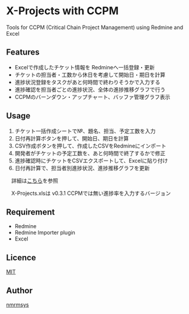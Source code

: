 X-Projects with CCPM
====
Tools for CCPM (Critical Chain Project Management) using Redmine and Excel

## Features
- Excelで作成したチケット情報を Redmineへ一括登録・更新
- チケットの担当者・工数から休日を考慮して開始日・期日を計算
- 進捗状況登録をタスクがあと何時間で終わりそうかで入力する
- 進捗確認を担当者ごとの進捗状況、全体の進捗推移グラフで行う
- CCPMのバーンダウン・アップチャート、バッファ管理グラフ表示

## Usage
1. チケット一括作成シートで№、題名、担当、予定工数を入力
2. 日付再計算ボタンを押して、開始日、期日を計算
3. CSV作成ボタンを押して、作成したCSVをRedmineにインポート
4. 開発者がチケットの予定工数を、あと何時間で終了するかで修正
5. 進捗確認時にチケットをCSVエクスポートして、Excelに貼り付け
6. 日付再計算で、担当者別進捗状況、進捗推移グラフを更新

　詳細は[こちら](http://www.asteriskweb.jp/blog/archives/7267)を参照

　X-Projects.xlsは v0.3.1 CCPMでは無い進捗率を入力するバージョン

## Requirement
- Redmine
- Redmine Importer plugin
- Excel

## Licence
[MIT](http://opensource.org/licenses/mit-license.php)

## Author
[nmrmsys](https://github.com/nmrmsys)
